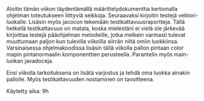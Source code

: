 Aloitin tämän viikon täydentämällä määrittelydokumenttia kertomalla ohjelman toteutukseen liittyviä seikkoja. Seuraavaksi kirjoitin testejä
vektori-luokalle. Lisäsin myös jacocon tekemään testikattavuusraportteja. Tällä hetkellä testikattavuus on matala, koska mielestäni ei vielä
ole järkevää kirjoittaa testejä pääohjelman metodeille, jotka melkein varmasti tulevat muuttumaan paljon kun tulevilla viikoilla siirrän
niitä omiin luokkiinsa. Varsinaisessa ohjelmakoodissa lisäsin tällä viikolla pallon pintaan color mapin pintanormaalin komponenttien
perusteella. Parantelin myös main-luokan javadoceja.

Ensi viikolla tarkoituksena on lisätä varjostus ja tehdä oma luokka ainakin pallolle. Myös testikattavuuden nostaminen on tavoitteena.

Käytetty aika: 9h
